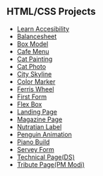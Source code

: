 ## HTML/CSS Projects


<ul>
   <li> <a href="https://sutharmahendra.github.io/FCC-HTML-CSS/Accessibility/index.html">
Learn Accesibility </a></li>
   <li> <a href="https://sutharmahendra.github.io/FCC-HTML-CSS/Balancesheet/index.html">Balancesheet </a> </li>
   <li> <a href="https://sutharmahendra.github.io/FCC-HTML-CSS/BoxModel/index.html">
Box Model </a></li>
   <li> <a href="https://sutharmahendra.github.io/FCC-HTML-CSS/cafemenu/index.html">Cafe Menu </a></li>
   <li> <a href="https://sutharmahendra.github.io/FCC-HTML-CSS/CatPainting/index.html">Cat Painting </a></li>
   <li> <a href="https://sutharmahendra.github.io/FCC-HTML-CSS/Catphoto/index.html">Cat Photo </a></li>
   <li> <a href="https://sutharmahendra.github.io/FCC-HTML-CSS/cityskyline/index.html">City Skyline </a></li>
   <li> <a href="https://sutharmahendra.github.io/FCC-HTML-CSS/colourmarker/index.html">Color Marker </a></li>
   <li> <a href="https://sutharmahendra.github.io/FCC-HTML-CSS/FerrisWheel/index.html">Ferris Wheel </a></li>
   <li> <a href="https://sutharmahendra.github.io/FCC-HTML-CSS/FirstForm/index.html">First Form </a></li>
   <li> <a href="https://sutharmahendra.github.io/FCC-HTML-CSS/Flexbox/index.html">Flex Box </a></li>
   <li> <a href="https://sutharmahendra.github.io/FCC-HTML-CSS/LandingPage/index.html">Landing Page </a></li>
   <li> <a href="https://sutharmahendra.github.io/FCC-HTML-CSS/magazinebuild/index.html">Magazine Page </a></li>
   <li> <a href="https://sutharmahendra.github.io/FCC-HTML-CSS/Nutratianlabel/index.html">Nutratian Label </a></li>
   <li> <a href="https://sutharmahendra.github.io/FCC-HTML-CSS/penguin/index.html">Penguin Animation </a></li>
   <li> <a href="https://sutharmahendra.github.io/FCC-HTML-CSS/pianobuild/index.html">Piano Build </a></li>
   <li> <a href="https://sutharmahendra.github.io/FCC-HTML-CSS/SurveyForm/index.html">Servey Form </a></li>
   <li> <a href="https://sutharmahendra.github.io/FCC-HTML-CSS/technical_page/index.html">Technical Page(DS)</a></li>
   <li> <a href="https://sutharmahendra.github.io/FCC-HTML-CSS/Tributepage/index.html">Tribute Page(PM Modi) </a></li>
   
</ul>

